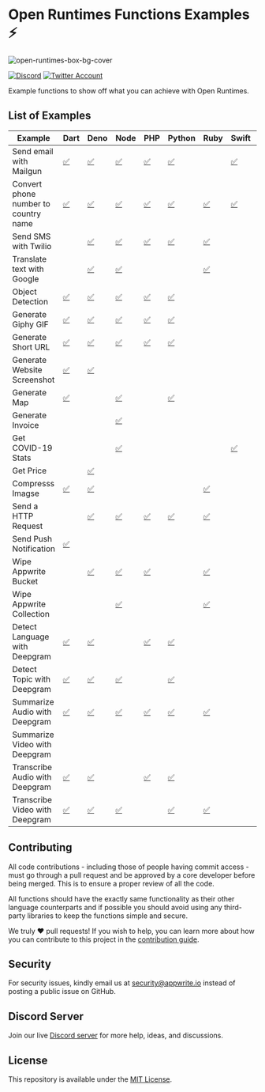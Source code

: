 # Open Runtimes Functions Examples ⚡️

![open-runtimes-box-bg-cover](https://user-images.githubusercontent.com/1297371/151676246-0e18f694-dfd7-4bab-b64b-f590fec76ef1.png)

[![Discord](https://img.shields.io/discord/937092945713172480?label=discord&style=flat-square)](https://discord.gg/fP6W2qEzfQ)
[![Twitter Account](https://img.shields.io/twitter/follow/appwrite?color=00acee&label=twitter&style=flat-square)](https://twitter.com/appwrite)

Example functions to show off what you can achieve with Open Runtimes.

## List of Examples

| Example                              | Dart                                             | Deno                                             | Node                                             | PHP                                             | Python                                             | Ruby                                             | Swift                                             | .NET                                   | Java                                  | Kotlin                                  |
| ------------------------------------ | ------------------------------------------------ | ------------------------------------------------ | ------------------------------------------------ | ----------------------------------------------- | -------------------------------------------------- | ------------------------------------------------ | ------------------------------------------------- | -------------------------------------- | ------------------------------------- | --------------------------------------- |
| Send email with Mailgun              | [✅](/dart/send_email_with_mailgun)              | [✅](/deno/send_email_with_mailgun)              | [✅](/node/send_email_with_mailgun)              | [✅](/php/send_message)                         | [✅](/python/send_message)                         |                                                  | [✅](/swift/send-email-with-mailgun)              |                                        |                                       |                                         |
| Convert phone number to country name | [✅](/dart/convert-phone-number-to-country-name) | [✅](/deno/convert-phone-number-to-country-name) | [✅](/node/convert-phone-number-to-country-name) | [✅](/php/convert-phone-number-to-country-name) | [✅](/python/convert-phone-number-to-country-name) | [✅](/ruby/convert-phone-number-to-country-name) | [✅](/swift/convert-phone-number-to-country-name) |                                        |                                       |                                         |
| Send SMS with Twilio                 |                                                  | [✅](/deno/send_sms_with_twilio)                 | [✅](/node/send_sms_with_twilio)                 | [✅](/php/send_message)                         | [✅](/python/send_message)                         | [✅](/ruby/send-sms-with-twilio)                 |                                                   |                                        |                                       |                                         |
| Translate text with Google           |                                                  | [✅](/deno/translate_text_with_google)           | [✅](/node/translate_text_with_google)           |                                                 |                                                    | [✅](/ruby/translate-text-with-google)           |                                                   |                                        |                                       |                                         |
| Object Detection                     | [✅](/dart/object_detection)                     | [✅](/deno/object_detection)                     | [✅](/node/object_detection)                     | [✅](/php/object_detection)                     | [✅](/python/object-detection)                     |                                                  |                                                   |                                        |                                       |                                         |
| Generate Giphy GIF                   | [✅](/dart/generate_giphy_gif)                   | [✅](/deno/generate_giphy_gif)                   | [✅](/node/generate_giphy_gif)                   | [✅](/php/generate_giphy_gif)                   | [✅](/python/generate-giphy-gif)                   |                                                  |                                                   |                                        |                                       |                                         |
| Generate Short URL                   | [✅](/dart/generate_short_url)                   | [✅](/deno/generate_short_url)                   | [✅](/node/url-shortener)                        | [✅](/php/generate-short-url)                   | [✅](/python/generate-short-url)                   |                                                  |                                                   | [✅](/dotnet/generateShortUrl)         | [✅](/java/short_url_generator)       | [✅](/kotlin/generate-short-url)        |
| Generate Website Screenshot          | [✅](/dart/generate-website-screenshot)          | [✅](/deno/generate_website_screenshot)          |                                                  |                                                 |                                                    |                                                  |                                                   |                                        |                                       |                                         |
| Generate Map                         | [✅](/dart/generate_map)                         |                                                  | [✅](/node/generate_map)                         |                                                 | [✅](/python/generate-map)                         |                                                  |                                                   |                                        |                                       |                                         |
| Generate Invoice                     |                                                  |                                                  | [✅](/node/generate_invoice)                     |                                                 |                                                    |                                                  |                                                   |                                        | [✅](/java/generate_invoice)          |                                         |
| Get COVID-19 Stats                   |                                                  |                                                  | [✅](/node/get_covid_stats)                      |                                                 |                                                    |                                                  | [✅](/swift/get-covid-stats)                      |                                        |                                       |                                         |
| Get Price                            |                                                  | [✅](/deno/get_price)                            |                                                  |                                                 |                                                    |                                                  |                                                   |                                        | [✅](/java/get_price)                 |                                         |
| Compresss Imagse                     | [✅](/dart/compress_image)                       | [✅](/deno/compress_image)                       |                                                  |                                                 |                                                    | [✅](/ruby/compress-image)                       |                                                   |                                        |                                       |                                         |
| Send a HTTP Request                  |                                                  | [✅](/deno/send_http_request)                    | [✅](/node/send_http_request)                    | [✅](/php/send-http-request)                    | [✅](/python/send-http-request)                    | [✅](/ruby/send-http-request)                    |                                                   |                                        |                                       |                                         |
| Send Push Notification               | [✅](/dart/send_push_notification)               |                                                  |                                                  |                                                 |                                                    |                                                  |                                                   |                                        |                                       |                                         |
| Wipe Appwrite Bucket                 |                                                  | [✅](/deno/wipe_appwrite_bucket)                 | [✅](/node/wipe_appwrite_bucket)                 | [✅](/php/wipe_appwrite_bucket)                 |                                                    | [✅](/ruby/wipe-appwrite-bucket)                 |                                                   |                                        |                                       | [✅](/kotlin/wipeAppwriteBucket)        |
| Wipe Appwrite Collection             |                                                  |                                                  | [✅](/node/wipe_appwrite_collection)             |                                                 |                                                    | [✅](/ruby/wipe-appwrite-collection)             |                                                   | [✅](/dotnet/wipe_appwrite_collection) |                                       |                                         |
| Detect Language with Deepgram        | [✅](/dart/deepgram_language_detection)          | [✅](/deno/deepgram-language-detection)          |                                                  | [✅](/php/deepgram_language_detection)          | [✅](/python/deepgram-language-detection)          |                                                  |                                                   |                                        | [✅](/java/deepgramLanguageDetection) |                                         |
| Detect Topic with Deepgram           | [✅](/dart/deepgram_Topic_Detection)             | [✅](/deno/deepgram-topic-detection)             | [✅](/node/deepgram_topic_detection)             |                                                 | [✅](/python/deepgram-topic-detection)             |                                                  |                                                   |                                        |                                       |                                         |
| Summarize Audio with Deepgram        | [✅](/dart/deepgram_audio_summary)               | [✅](/deno/deepgram_audio_summary)               | [✅](/node/deepgram_audio_summary)               | [✅](/php/deepgram-audio-summary)               | [✅](/python/deepgram-audio-summary)               | [✅](/ruby/deepgram-audio-summary)               |                                                   |                                        | [✅](/java/deepgram_audio_summary)    |                                         |
| Summarize Video with Deepgram        |                                                  |                                                  |                                                  |                                                 |                                                    |                                                  |                                                   |                                        |                                       |                                         |
| Transcribe Audio with Deepgram       | [✅](/dart/deepgram_transcribe_audio)            | [✅](/deno/deepgram-transcribe-audio)            |                                                  | [✅](/php/deepgram_transcribe_audio)            | [✅](/python/deepgram-transcribe-audio)            |                                                  |                                                   |                                        |                                       | [✅](/kotlin/deepgram-transcribe-audio) |
| Transcribe Video with Deepgram       | [✅](/dart/deepgram_transcribe_video)            | [✅](/deno/deepgram-transcribe-video)            | [✅](/node/deepgram-transcribe-video)            |                                                 | [✅](/python/deepgram-transcribe-video)            | [✅](/ruby/deepgram-transcribe-video)            |                                                   |                                        |                                       |                                         |

## Contributing

All code contributions - including those of people having commit access - must go through a pull request and be approved by a core developer before being merged. This is to ensure a proper review of all the code.

All functions should have the exactly same functionality as their other language counterparts and if possible you should avoid using any third-party libraries to keep the functions simple and secure.

We truly ❤️ pull requests! If you wish to help, you can learn more about how you can contribute to this project in the [contribution guide](https://github.com/open-runtimes/.github/blob/main/CONTRIBUTING.md).

## Security

For security issues, kindly email us at [security@appwrite.io](mailto:security@appwrite.io) instead of posting a public issue on GitHub.

## Discord Server

Join our live [Discord server](https://discord.gg/fP6W2qEzfQ) for more help, ideas, and discussions.

## License

This repository is available under the [MIT License](./LICENSE).
